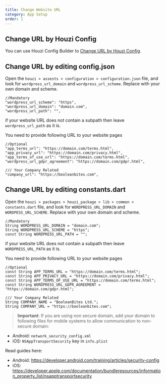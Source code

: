 ```yaml
---
title: Change Website URL
category: App Setup
order: 1
---
```


## Change URL by Houzi Config
 You can use Houzi Config Builder to [Change URL by Houzi Config](/houzi-config-builder/basic-setup). 


## Change URL by editing config.json
Open the `houzi > assests > configuration > configuration.json` file, and look for `wordpress_url_domain` and `wordpress_url_scheme`. Replace with your own domain and scheme.

```
//Mandatory
"wordpress_url_scheme": "https",
"wordpress_url_domain": "domain.com",
"wordpress_url_path": "",

```
if your website URL does not contain a subpath then leave `wordpress_url_path` as it is.

You need to provide following URL to your website pages

```
//Optional
"app_terms_url": "https://domain.com/terms.html",
"app_privacy_url": "https://domain.com/privacy.html",
"app_terms_of_use_url": "https://domain.com/terms.html",
"wordpress_url_gdpr_agreement": "https://domain.com/gdpr.html",

/// Your Company Related
"company_url": "https://booleanbites.com",

```


## Change URL by editing constants.dart
Open the `houzi > packages > houzi_package > lib > common > constants.dart` file, and look for `WORDPRESS_URL_DOMAIN` and `WORDPESS_URL_SCHEME`. Replace with your own domain and scheme.

```
//Mandatory
String WORDPRESS_URL_DOMAIN = "domain.com";
String WORDPRESS_URL_SCHEME = "https";
const String WORDPRESS_URL_PATH = "";
```

if your website URL does not contain a subpath then leave `WORDPRESS_URL_PATH` as it is.

You need to provide following URL to your website pages

```
//Optional
const String APP_TERMS_URL = "https://domain.com/terms.html";
const String APP_PRIVACY_URL = "https://domain.com/privacy.html";
const String APP_TERMS_OF_USE_URL = "https://domain.com/terms.html";
const String WORDPRESS_URL_GDPR_AGREEMENT = "https://domain.com/gdpr.html";

/// Your Company Related
String COMPANY_NAME = "BooleanBites Ltd.";
String COMPANY_URL = "https://booleanbites.com";
```

> **Important**: If you are using non secure domain, add your domain to following files for mobile systems to allow communication to non-secure domain: 

- Android: `network_security_config.xml`
- iOS: `NSAppTransportSecurity` key in `info.plist`

Read guides here:

- Android: https://developer.android.com/training/articles/security-config
- iOS: https://developer.apple.com/documentation/bundleresources/information_property_list/nsapptransportsecurity



